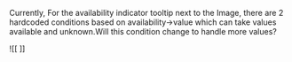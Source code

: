 


Currently, For the availability indicator tooltip next to the Image, there are 2 hardcoded conditions based on availability->value which can take values available and unknown.Will this condition change to handle more values?

![[
]]